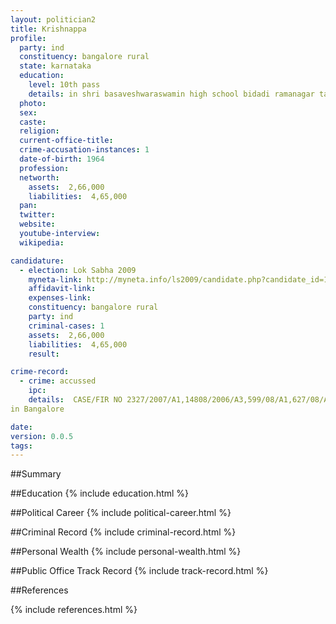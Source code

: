 ```yaml
---
layout: politician2
title: Krishnappa
profile: 
  party: ind
  constituency: bangalore rural
  state: karnataka
  education: 
    level: 10th pass
    details: in shri basaveshwaraswamin high school bidadi ramanagar taluk bangalore district
  photo: 
  sex: 
  caste: 
  religion: 
  current-office-title: 
  crime-accusation-instances: 1
  date-of-birth: 1964
  profession: 
  networth: 
    assets:  2,66,000
    liabilities:  4,65,000
  pan: 
  twitter: 
  website: 
  youtube-interview: 
  wikipedia: 

candidature: 
  - election: Lok Sabha 2009
    myneta-link: http://myneta.info/ls2009/candidate.php?candidate_id=1161
    affidavit-link: 
    expenses-link: 
    constituency: bangalore rural 
    party: ind
    criminal-cases: 1
    assets:  2,66,000
    liabilities:  4,65,000
    result:  

crime-record: 
  - crime: accussed
    ipc: 
    details:  CASE/FIR NO 2327/2007/A1,14808/2006/A3,599/08/A1,627/08/A1 
in Bangalore  

date: 
version: 0.0.5
tags: 
---
```

##Summary


##Education
{% include education.html %}


##Political Career
{% include political-career.html %}


##Criminal Record
{% include criminal-record.html %}


##Personal Wealth
{% include personal-wealth.html %}


##Public Office Track Record
{% include track-record.html %}


##References


{% include references.html %}